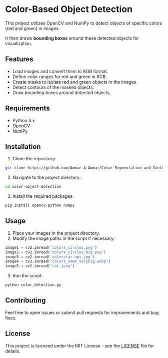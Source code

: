 # Color-Based Object Detection

This project utilizes OpenCV and NumPy to detect objects of specific colors (red and green) in images.

It then draws **bounding boxes** around these detected objects for visualization.

## Features

* Load images and convert them to RGB format.
* Define color ranges for red and green in RGB.
* Create masks to isolate red and green objects in the images.
* Detect contours of the masked objects.
* Draw bounding boxes around detected objects.

## Requirements

* Python 3.x
* OpenCV
* NumPy

## Installation

1. Clone the repository:

``` bash
git clone https://github.com/Ammar-A-Ammar/Color-Segmentation-and-Contour-Detection.git
```

2. Navigate to the project directory:

``` bash
cd color-object-detection
```

3. Install the required packages:

``` bash
pip install opencv-python numpy
```

## Usage

1. Place your images in the project directory.
2. Modify the image paths in the script if necessary:

``` python
image1 = cv2.imread('colors_circles.png')
image2 = cv2.imread('colors_circles_big.png')
image3 = cv2.imread('colorstar-opt.jpg')
image4 = cv2.imread("colors_name_verybig.webp")
image5 = cv2.imread("cat.jpeg")
```

3. Run the script:

``` bash
python color_detection.py
```

## Contributing

Feel free to open issues or submit pull requests for improvements and bug fixes.

## License

This project is licensed under the MIT License - see the [LICENSE](LICENSE) file for details.

